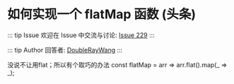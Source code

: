 # 如何实现一个 flatMap 函数 (头条)



::: tip Issue 
 欢迎在 Issue 中交流与讨论: [Issue 229](https://github.com/shfshanyue/Daily-Question/issues/229) 
:::

::: tip Author 
回答者: [DoubleRayWang](https://github.com/DoubleRayWang) 
:::

没说不让用flat；所以有个取巧的办法
const flatMap = arr => arr.flat().map(_ => _);